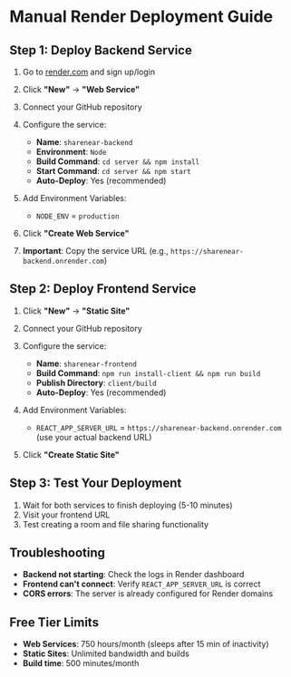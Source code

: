 # Manual Render Deployment Guide

## Step 1: Deploy Backend Service

1. Go to [render.com](https://render.com) and sign up/login
2. Click **"New"** → **"Web Service"**
3. Connect your GitHub repository
4. Configure the service:
   - **Name**: `sharenear-backend`
   - **Environment**: `Node`
   - **Build Command**: `cd server && npm install`
   - **Start Command**: `cd server && npm start`
   - **Auto-Deploy**: Yes (recommended)

5. Add Environment Variables:
   - `NODE_ENV` = `production`

6. Click **"Create Web Service"**
7. **Important**: Copy the service URL (e.g., `https://sharenear-backend.onrender.com`)

## Step 2: Deploy Frontend Service

1. Click **"New"** → **"Static Site"**
2. Connect your GitHub repository
3. Configure the service:
   - **Name**: `sharenear-frontend`
   - **Build Command**: `npm run install-client && npm run build`
   - **Publish Directory**: `client/build`
   - **Auto-Deploy**: Yes (recommended)

4. Add Environment Variables:
   - `REACT_APP_SERVER_URL` = `https://sharenear-backend.onrender.com` (use your actual backend URL)

5. Click **"Create Static Site"**

## Step 3: Test Your Deployment

1. Wait for both services to finish deploying (5-10 minutes)
2. Visit your frontend URL
3. Test creating a room and file sharing functionality

## Troubleshooting

- **Backend not starting**: Check the logs in Render dashboard
- **Frontend can't connect**: Verify `REACT_APP_SERVER_URL` is correct
- **CORS errors**: The server is already configured for Render domains

## Free Tier Limits

- **Web Services**: 750 hours/month (sleeps after 15 min of inactivity)
- **Static Sites**: Unlimited bandwidth and builds
- **Build time**: 500 minutes/month